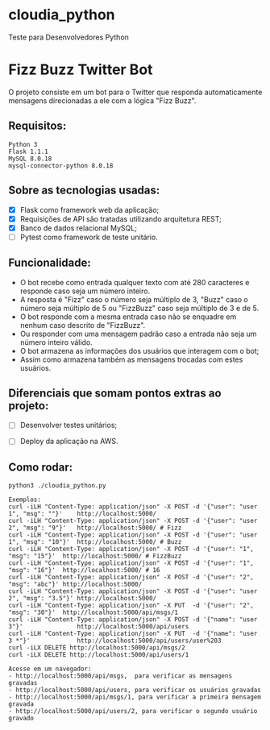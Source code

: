 # cloudia_python
Teste para Desenvolvedores Python

# Fizz Buzz Twitter Bot
O projeto consiste em um bot para o Twitter que responda automaticamente mensagens direcionadas a ele com a lógica "Fizz Buzz".

## Requisitos:
```
Python 3
Flask 1.1.1
MySQL 8.0.18
mysql-connector-python 8.0.18
```

## Sobre as tecnologias usadas:
- [X] Flask como framework web da aplicação;
- [X] Requisições de API são tratadas utilizando arquitetura REST;
- [X] Banco de dados relacional MySQL;
- [ ] Pytest como framework de teste unitário.

## Funcionalidade:
- O bot recebe como entrada qualquer texto com até 280 caracteres e responde caso seja um número inteiro.
- A resposta é "Fizz" caso o número seja múltiplo de 3, "Buzz" caso o número seja múltiplo de 5 ou "FizzBuzz" caso seja múltiplo de 3 e de 5.
- O bot responde com a mesma entrada caso não se enquadre em nenhum caso descrito de "FizzBuzz".
- Ou responder com uma mensagem padrão caso a entrada não seja um número inteiro válido.
- O bot armazena as informações dos usuários que interagem com o bot;
- Assim como armazena também as mensagens trocadas com estes usuários.

## Diferenciais que somam pontos extras ao projeto:
- [ ] Desenvolver testes unitários;
- [ ] Deploy da aplicação na AWS.


## Como rodar:
```
python3 ./cloudia_python.py

Exemplos:
curl -iLH "Content-Type: application/json" -X POST -d '{"user": "user 1", "msg": ""}'    http://localhost:5000/
curl -iLH "Content-Type: application/json" -X POST -d '{"user": "user 2", "msg": "9"}'   http://localhost:5000/ # Fizz
curl -iLH "Content-Type: application/json" -X POST -d '{"user": "user 1", "msg": "10"}'  http://localhost:5000/ # Buzz
curl -iLH "Content-Type: application/json" -X POST -d '{"user": "1",      "msg": "15"}'  http://localhost:5000/ # FizzBuzz
curl -iLH "Content-Type: application/json" -X POST -d '{"user": "1",      "msg": "16"}'  http://localhost:5000/ # 16
curl -iLH "Content-Type: application/json" -X POST -d '{"user": "2",      "msg": "abc"}' http://localhost:5000/
curl -iLH "Content-Type: application/json" -X POST -d '{"user": "user 2", "msg": "3.5"}' http://localhost:5000/
curl -iLH "Content-Type: application/json" -X PUT  -d '{"user": "2",      "msg": "30"}'  http://localhost:5000/api/msgs/1
curl -iLH "Content-Type: application/json" -X POST -d '{"name": "user 3"}'               http://localhost:5000/api/users
curl -iLH "Content-Type: application/json" -X PUT  -d '{"name": "user 3 *"}'             http://localhost:5000/api/users/user%203
curl -iLX DELETE http://localhost:5000/api/msgs/2
curl -iLX DELETE http://localhost:5000/api/users/1

Acesse em um navegador:
- http://localhost:5000/api/msgs,  para verificar as mensagens gravadas
- http://localhost:5000/api/users, para verificar os usuários gravadas
- http://localhost:5000/api/msgs/1, para verificar a primeira mensagem gravada
- http://localhost:5000/api/users/2, para verificar o segundo usuário gravado
```
